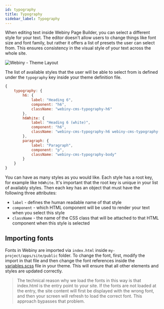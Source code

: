 ```yaml
---
id: typography
title: Typography
sidebar_label: Typography
---
```


When editing text inside Webiny Page Builder, you can select a different style for your text.
The editor doesn't allow users to change things like font size and font family, but rather it offers a list of presets the user can select from. This ensures consistency in the visual style of your text across the whole site.

![Webiny - Theme Layout](/assets/theme-development/webiny-theme-typography.gif)

The list of available styles that the user will be able to select from is defined under the `typography` key inside your theme definition file.

```js
{
    typography: {
        h6: {
            label: "Heading 6",
            component: "h6",
            className: "webiny-cms-typography-h6"
        },
        h6White: {
            label: "Heading 6 (white)",
            component: "h6",
            className: "webiny-cms-typography-h6 webiny-cms-typography--white"
        },
        paragraph: {
            label: "Paragraph",
            component: "p",
            className: "webiny-cms-typography-body"
        }
    }
}
```

You can have as many styles as you would like. Each style has a root key, for example like `h6White`. It's important that the root key is unique in your list of availably styles. Then each key has an object that must have the following three attributes:

- `label` - defines the human readable name of that style
- `component` - which HTML component will be used to render your text when you select this style
- `className` - the name of the CSS class that will be attached to that HTML component when this style is selected

## Importing fonts

Fonts in Webiny are imported via `index.html` inside `my-project/apps/site/public` folder. To change the font, first, modify the import in that file and then change the font references inside the [variables.scss](https://github.com/webiny/webiny-js/blob/master/examples/packages/theme/src/style/variables.scss) file in your theme. This will ensure that all other elements and styles are updated correctly. 

> The technical reason why we load the fonts in this way is that index.html is the entry point to your site. If the fonts are not loaded at the entry, the site content will first be displayed with the wrong font, and then your screen will refresh to load the correct font. This approach bypasses that problem.
